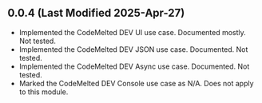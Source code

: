 ## 0.0.4 (Last Modified 2025-Apr-27)

- Implemented the CodeMelted DEV UI use case. Documented mostly. Not tested.
- Implemented the CodeMelted DEV JSON use case. Documented. Not tested.
- Implemented the CodeMelted DEV Async use case. Documented. Not tested.
- Marked the CodeMelted DEV Console use case as N/A. Does not apply to this module.